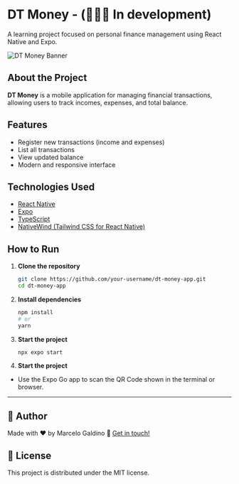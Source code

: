 # DT Money - (👨‍💻🚧 In development)

A learning project focused on personal finance management using React Native and Expo.

![DT Money Banner](assets/thumbnail.png)

## About the Project

**DT Money** is a mobile application for managing financial transactions, allowing users to track incomes, expenses, and total balance.

## Features

- Register new transactions (income and expenses)
- List all transactions
- View updated balance
- Modern and responsive interface

## Technologies Used

- [React Native](https://reactnative.dev/)
- [Expo](https://expo.dev/)
- [TypeScript](https://www.typescriptlang.org/)
- [NativeWind (Tailwind CSS for React Native)](https://www.nativewind.dev/)

## How to Run

1. **Clone the repository**
    ```sh
    git clone https://github.com/your-username/dt-money-app.git
    cd dt-money-app
    ```

2. **Install dependencies**
    ```sh
    npm install
    # or
    yarn
    ```

3. **Start the project**
    ```sh
    npx expo start
    ```

  4. **Start the project**
  - Use the Expo Go app to scan the QR Code shown in the terminal or browser.

  ---

## 👤 Author

Made with ♥ by Marcelo Galdino :wave: [Get in touch!](https://www.linkedin.com/in/marcelogaldino/)


## 📝 License

This project is distributed under the MIT license.